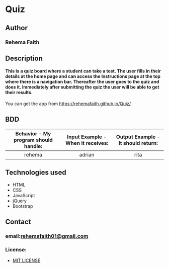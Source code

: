 # Quiz  
## Author  
### Rehema Faith  
## Description  
#### This is a quiz board where a student can take a test. The user fills in their details at the home page and can access the Instructions page at the top where there is a navigation bar. Thereafter the user goes to the quiz and does it. Immediately after submitting the quiz the user will be able to get their results.
You can get the app from https://rehemafaith.github.io/Quiz/

## BDD

| Behavior - My program should handle: | Input Example - When it receives: | Output Example - It should return: | 
| :--------------------: | :--------------------: | :----------------------: | 
| rehema | adrian | rita |


## Technologies used
 * HTML  
 * CSS  
 * JavaScript  
 * jQuery    
 * Bootstrap  
 ## Contact
 
### email:rehemafaith01@gmail.com

### License:
* [MIT LICENSE](LISENCE)

 
 
